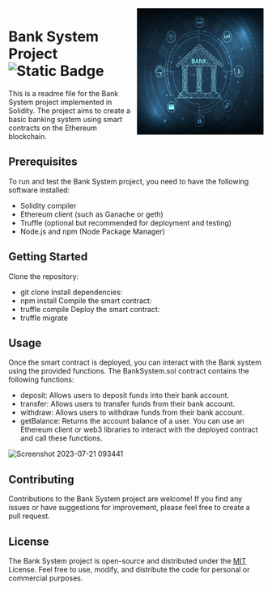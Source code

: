 <img src="BANKS.png" align="right" width="250px" height="250px"/>


# Bank System Project    &nbsp; ![Static Badge](https://img.shields.io/badge/BANK_SYSTEM%20-%20BSP%20-%20%236515DD)

This is a readme file for the Bank System project implemented in Solidity. The project aims to create a basic banking system using smart contracts on the Ethereum blockchain.


## Prerequisites
To run and test the Bank System project, you need to have the following software installed:

- Solidity compiler
- Ethereum client (such as Ganache or geth)
- Truffle (optional but recommended for deployment and testing)
- Node.js and npm (Node Package Manager)
## Getting Started
Clone the repository:
- git clone <repository-url>
Install dependencies:
- npm install
Compile the smart contract:
- truffle compile
Deploy the smart contract:
- truffle migrate

## Usage
Once the smart contract is deployed, you can interact with the Bank system using the provided functions. The BankSystem.sol contract contains the following functions:

- deposit: Allows users to deposit funds into their bank account.
- transfer: Allows users to transfer funds from their bank account.
- withdraw: Allows users to withdraw funds from their bank account.
- getBalance: Returns the account balance of a user.
You can use an Ethereum client or web3 libraries to interact with the deployed contract and call these functions.

![Screenshot 2023-07-21 093441](https://github.com/Sachin001s/Bank_Managment_System/assets/128379424/bf3f0f31-c224-48d7-9f5a-ee9499627be3)


## Contributing
Contributions to the Bank System project are welcome! If you find any issues or have suggestions for improvement, please feel free to create a pull request.

## License

The Bank System project is open-source and distributed under the [MIT](https://choosealicense.com/licenses/mit/) License. Feel free to use, modify, and distribute the code for personal or commercial purposes.
